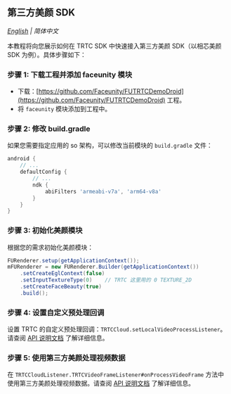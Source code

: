  ## 第三方美颜 SDK

_[English](README.md) | 简体中文_

本教程将向您展示如何在 TRTC SDK 中快速接入第三方美颜 SDK（以相芯美颜 SDK 为例）。具体步骤如下：

### 步骤 1: 下载工程并添加 faceunity 模块

- 下载：[https://github.com/Faceunity/FUTRTCDemoDroid](https://github.com/Faceunity/FUTRTCDemoDroid) 工程。
- 将 `faceunity` 模块添加到工程中。

### 步骤 2: 修改 build.gradle

如果您需要指定应用的 so 架构，可以修改当前模块的 `build.gradle` 文件：

```gradle
android {
    // ...
    defaultConfig {
        // ...
        ndk {
            abiFilters 'armeabi-v7a', 'arm64-v8a'
        }
    }
}
```

### 步骤 3: 初始化美颜模块

根据您的需求初始化美颜模块：

```java
FURenderer.setup(getApplicationContext());
mFURenderer = new FURenderer.Builder(getApplicationContext())
    .setCreateEglContext(false)
    .setInputTextureType(0)    // TRTC 这里用的 0 TEXTURE_2D
    .setCreateFaceBeauty(true)
    .build();
```

### 步骤 4: 设置自定义预处理回调

设置 TRTC 的自定义预处理回调：`TRTCCloud.setLocalVideoProcessListener`。请查阅 [API 说明文档](https://cloud.tencent.com/document/product/647/79628#714daaa9eb9a8b4a05dd5db8ed862815) 了解详细信息。

### 步骤 5: 使用第三方美颜处理视频数据

在 `TRTCCloudListener.TRTCVideoFrameListener#onProcessVideoFrame` 方法中使用第三方美颜处理视频数据。请查阅 [API 说明文档](https://cloud.tencent.com/document/product/647/79629#ca7517167849fe21e3fc21c678b8b427) 了解详细信息。